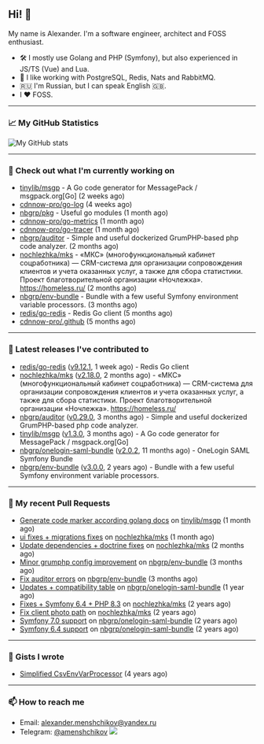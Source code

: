 ## Hi! 👋

My name is Alexander. I'm a software engineer, architect and FOSS enthusiast.

* 🛠 I mostly use Golang and PHP (Symfony), but also experienced in JS/TS (Vue) and Lua.
* 🧰 I like working with PostgreSQL, Redis, Nats and RabbitMQ.
* 🇷🇺 I'm Russian, but I can speak English 🇬🇧.
* I ♥ FOSS.

---

### 📈 My GitHub Statistics

![My GitHub stats](https://github-readme-stats.vercel.app/api?username=a-menshchikov&theme=calm&hide_title=true&include_all_commits=true&show_icons=true)

[comment]: &lt;> (![Top Langs]&#40;https://github-readme-stats.vercel.app/api/top-langs/?username=a-menshchikov&theme=calm&hide_title=true&layout=compact&count_private=true&include_all_commits=true&langs_count=6&#41;)

---

### 👷 Check out what I'm currently working on

- [tinylib/msgp](https://github.com/tinylib/msgp) - A Go code generator for MessagePack / msgpack.org[Go] (2 weeks ago)
- [cdnnow-pro/go-log](https://github.com/cdnnow-pro/go-log) (4 weeks ago)
- [nbgrp/pkg](https://github.com/nbgrp/pkg) - Useful go modules (1 month ago)
- [cdnnow-pro/go-metrics](https://github.com/cdnnow-pro/go-metrics) (1 month ago)
- [cdnnow-pro/go-tracer](https://github.com/cdnnow-pro/go-tracer) (1 month ago)
- [nbgrp/auditor](https://github.com/nbgrp/auditor) - Simple and useful dockerized GrumPHP-based php code analyzer. (2 months ago)
- [nochlezhka/mks](https://github.com/nochlezhka/mks) - «МКС» (многофункциональный кабинет соцработника) — CRM-система для организации сопровождения клиентов и учета оказанных услуг, а также для сбора статистики. Проект благотворительной организации «Ночлежка». https://homeless.ru/ (2 months ago)
- [nbgrp/env-bundle](https://github.com/nbgrp/env-bundle) - Bundle with a few useful Symfony environment variable processors. (3 months ago)
- [redis/go-redis](https://github.com/redis/go-redis) - Redis Go client (5 months ago)
- [cdnnow-pro/.github](https://github.com/cdnnow-pro/.github) (5 months ago)

---

### 🔭 Latest releases I've contributed to

- [redis/go-redis](https://github.com/redis/go-redis) ([v9.12.1](https://github.com/redis/go-redis/releases/tag/v9.12.1), 1 week ago) - Redis Go client
- [nochlezhka/mks](https://github.com/nochlezhka/mks) ([v2.18.0](https://github.com/nochlezhka/mks/releases/tag/v2.18.0), 2 months ago) - «МКС» (многофункциональный кабинет соцработника) — CRM-система для организации сопровождения клиентов и учета оказанных услуг, а также для сбора статистики. Проект благотворительной организации «Ночлежка». https://homeless.ru/
- [nbgrp/auditor](https://github.com/nbgrp/auditor) ([v0.29.0](https://github.com/nbgrp/auditor/releases/tag/v0.29.0), 3 months ago) - Simple and useful dockerized GrumPHP-based php code analyzer.
- [tinylib/msgp](https://github.com/tinylib/msgp) ([v1.3.0](https://github.com/tinylib/msgp/releases/tag/v1.3.0), 3 months ago) - A Go code generator for MessagePack / msgpack.org[Go]
- [nbgrp/onelogin-saml-bundle](https://github.com/nbgrp/onelogin-saml-bundle) ([v2.0.2](https://github.com/nbgrp/onelogin-saml-bundle/releases/tag/v2.0.2), 11 months ago) - OneLogin SAML Symfony Bundle
- [nbgrp/env-bundle](https://github.com/nbgrp/env-bundle) ([v3.0.0](https://github.com/nbgrp/env-bundle/releases/tag/v3.0.0), 2 years ago) - Bundle with a few useful Symfony environment variable processors.

---

### 🔨 My recent Pull Requests

- [Generate code marker according golang docs](https://github.com/tinylib/msgp/pull/397) on [tinylib/msgp](https://github.com/tinylib/msgp) (1 month ago)
- [ui fixes &#43; migrations fixes](https://github.com/nochlezhka/mks/pull/145) on [nochlezhka/mks](https://github.com/nochlezhka/mks) (1 month ago)
- [Update dependencies &#43; doctrine fixes](https://github.com/nochlezhka/mks/pull/141) on [nochlezhka/mks](https://github.com/nochlezhka/mks) (2 months ago)
- [Minor grumphp config improvement](https://github.com/nbgrp/env-bundle/pull/17) on [nbgrp/env-bundle](https://github.com/nbgrp/env-bundle) (3 months ago)
- [Fix auditor errors](https://github.com/nbgrp/env-bundle/pull/16) on [nbgrp/env-bundle](https://github.com/nbgrp/env-bundle) (3 months ago)
- [Updates &#43; compatibility table](https://github.com/nbgrp/onelogin-saml-bundle/pull/57) on [nbgrp/onelogin-saml-bundle](https://github.com/nbgrp/onelogin-saml-bundle) (1 year ago)
- [Fixes &#43; Symfony 6.4 &#43; PHP 8.3](https://github.com/nochlezhka/mks/pull/128) on [nochlezhka/mks](https://github.com/nochlezhka/mks) (2 years ago)
- [Fix client photo path](https://github.com/nochlezhka/mks/pull/124) on [nochlezhka/mks](https://github.com/nochlezhka/mks) (2 years ago)
- [Symfony 7.0 support](https://github.com/nbgrp/onelogin-saml-bundle/pull/46) on [nbgrp/onelogin-saml-bundle](https://github.com/nbgrp/onelogin-saml-bundle) (2 years ago)
- [Symfony 6.4 support](https://github.com/nbgrp/onelogin-saml-bundle/pull/45) on [nbgrp/onelogin-saml-bundle](https://github.com/nbgrp/onelogin-saml-bundle) (2 years ago)

---

### 📓 Gists I wrote

- [Simplified CsvEnvVarProcessor](https://gist.github.com/08650c7b76154eb00c18d093e5087f0b) (4 years ago)

---

### 📫 How to reach me

- Email: [alexander.menshchikov@yandex.ru](mailto:alexander.menshchikov@yandex.ru)
- Telegram: [@amenshchikov](https://t.me/amenshchikov)
![](https://hit.yhype.me/github/profile?user_id=2580489)
